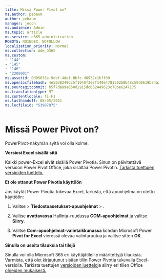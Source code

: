 ```yaml
---
title: Missä Power Pivot on?
ms.author: pebaum
author: pebaum
manager: jecon
ms.audience: Admin
ms.topic: article
ms.service: o365-administration
ROBOTS: NOINDEX, NOFOLLOW
localization_priority: Normal
ms.collection: Adm_O365
ms.custom:
- "144"
- "145"
- "146"
- "2200001"
ms.assetid: 0d95078e-9dbf-4def-8bfc-d6532c1bff00
ms.openlocfilehash: 4e50382496c5f1040f3e7f149e4781392b8b48c59d0619b74a20ea324ebc8995
ms.sourcegitcommit: b5f7da89a650d2915dc652449623c78be6247175
ms.translationtype: MT
ms.contentlocale: fi-FI
ms.lasthandoff: 08/05/2021
ms.locfileid: "53907875"
---
```

# <a name="where-is-power-pivot"></a>Missä Power Pivot on?

PowerPivot-näkymän syitä voi olla kolme:
  
**Versiosi Excel sisällä sitä**
  
Kaikki power-Excel eivät sisällä Power Pivotia. Sinun on päivitettävä versioon Power Pivot Office, joka sisältää Power Pivotin. [Tarkista tuettujen versioiden luettelo.](https://support.office.com/article/aa64e217-4b6e-410b-8337-20b87e1c2a4b.aspx)
  
**Et ole ottanut Power Pivotia käyttöön**
  
Jos käytät Power Pivotia tukevaa Excel, tarkista, että apuohjelma on otettu käyttöön:
  
1. Valitse  \> **Tiedostoasetukset-apuohjelmat** \> .

2. Valitse **avattavassa** Hallinta-ruudussa **COM-apuohjelmat** ja valitse **Siirry**.

3. Valitse **Com-apuohjelmat-valintaikkunassa** kohdan Microsoft Power **Pivot for Excel** vieressä olevaa valintaruutua ja valitse sitten **OK**.

**Sinulla on useita tilauksia tai tilejä**
  
Sinulla voi olla Microsoft 365 eri käyttäjätileille määritettyjä tilauksia. Varmista, että olet kirjautunut sisään tiliin Power Pivotia tukevalla Excel-versiolla. Tarkista tuettujen [versioiden luettelo](https://support.office.com/article/aa64e217-4b6e-410b-8337-20b87e1c2a4b.aspx)ja siirry eri tilien Office [ohjeiden mukaisesti.](https://support.office.com/article/b9582171-fd1f-4284-9846-bdd72bb28426.aspx#BKMK_WebSwitchAccounts)
